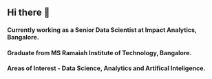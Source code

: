 ## Hi there 👋

<!--
**abhim-12/abhim-12** is a ✨ _special_ ✨ repository because its `README.md` (this file) appears on your GitHub profile.

Here are some ideas to get you started:

- 🔭 I’m currently working on ...
- 🌱 I’m currently learning ...
- 👯 I’m looking to collaborate on ...
- 🤔 I’m looking for help with ...
- 💬 Ask me about ...
- 📫 How to reach me: ...
- 😄 Pronouns: ...
- ⚡ Fun fact: ...
-->

#### Currently working as a Senior Data Scientist at Impact Analytics, Bangalore. <br>
#### Graduate from MS Ramaiah Institute of Technology, Bangalore. <br> 
#### Areas of Interest - Data Science, Analytics and Artifical Inteligence.
